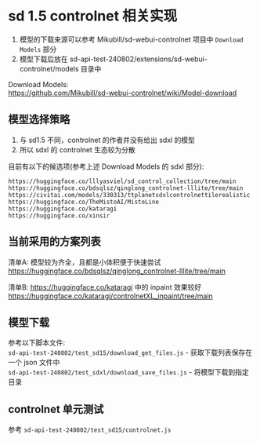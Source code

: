 # sd 1.5 controlnet 相关实现
1. 模型的下载来源可以参考 Mikubill/sd-webui-controlnet 项目中 `Download Models` 部分  
1. 模型下载后放在 sd-api-test-240802/extensions/sd-webui-controlnet/models 目录中

Download Models:  
https://github.com/Mikubill/sd-webui-controlnet/wiki/Model-download  

## 模型选择策略
1. 与 sd1.5 不同，controlnet 的作者并没有给出 sdxl 的模型  
1. 所以 sdxl 的 controlnet 生态较为分散  

目前有以下的候选项(参考上述 Download Models 的 sdxl 部分):  
```
https://huggingface.co/lllyasviel/sd_control_collection/tree/main
https://huggingface.co/bdsqlsz/qinglong_controlnet-lllite/tree/main
https://civitai.com/models/330313/ttplanetsdxlcontrolnettilerealistic
https://huggingface.co/TheMistoAI/MistoLine
https://huggingface.co/kataragi
https://huggingface.co/xinsir
```

## 当前采用的方案列表
清单A: 模型较为齐全，且都是小体积便于快速尝试  
https://huggingface.co/bdsqlsz/qinglong_controlnet-lllite/tree/main  

清单B: https://huggingface.co/kataragi 中的 inpaint 效果较好  
https://huggingface.co/kataragi/controlnetXL_inpaint/tree/main  

## 模型下载
参考以下脚本文件:  
`sd-api-test-240802/test_sd15/download_get_files.js` - 获取下载列表保存在一个 json 文件中  
`sd-api-test-240802/test_sdxl/download_save_files.js` - 将模型下载到指定目录  

## controlnet 单元测试
参考 `sd-api-test-240802/test_sd15/controlnet.js`  
